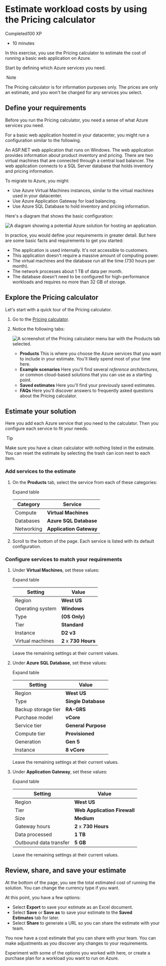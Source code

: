 # Estimate workload costs by using the Pricing calculator

Completed100 XP

- 10 minutes

In this exercise, you use the Pricing calculator to estimate the cost of running a basic web application on Azure.

Start by defining which Azure services you need.

 Note

The Pricing calculator is for information purposes only. The prices are only an estimate, and you won't be charged for any services you select.

## Define your requirements

Before you run the Pricing calculator, you need a sense of what Azure services you need.

For a basic web application hosted in your datacenter, you might run a configuration similar to the following.

An ASP.NET web application that runs on Windows. The web application provides information about product inventory and pricing. There are two virtual machines that are connected through a central load balancer. The web application connects to a SQL Server database that holds inventory and pricing information.

To migrate to Azure, you might:

- Use Azure Virtual Machines instances, similar to the virtual machines used in your datacenter.
- Use Azure Application Gateway for load balancing.
- Use Azure SQL Database to hold inventory and pricing information.

Here's a diagram that shows the basic configuration:

![A diagram showing a potential Azure solution for hosting an application.](https://learn.microsoft.com/en-us/training/wwl-azure/describe-cost-management-azure/media/estimate-costs-architecture-171ae4c1.png)

In practice, you would define your requirements in greater detail. But here are some basic facts and requirements to get you started:

- The application is used internally. It's not accessible to customers.
- This application doesn't require a massive amount of computing power.
- The virtual machines and the database run all the time (730 hours per month).
- The network processes about 1 TB of data per month.
- The database doesn't need to be configured for high-performance workloads and requires no more than 32 GB of storage.

## Explore the Pricing calculator

Let's start with a quick tour of the Pricing calculator.

1. Go to the [Pricing calculator](https://azure.microsoft.com/pricing/calculator/).
    
2. Notice the following tabs:
    
    ![A screenshot of the Pricing calculator menu bar with the Products tab selected.](https://learn.microsoft.com/en-us/training/wwl-azure/describe-cost-management-azure/media/price-calculator-menu-bar-4a43e988.png)
    
    - **Products** This is where you choose the Azure services that you want to include in your estimate. You'll likely spend most of your time here.
    - **Example scenarios** Here you'll find several _reference architectures_, or common cloud-based solutions that you can use as a starting point.
    - **Saved estimates** Here you'll find your previously saved estimates.
    - **FAQs** Here you'll discover answers to frequently asked questions about the Pricing calculator.

## Estimate your solution

Here you add each Azure service that you need to the calculator. Then you configure each service to fit your needs.

 Tip

Make sure you have a clean calculator with nothing listed in the estimate. You can reset the estimate by selecting the trash can icon next to each item.

### Add services to the estimate

1. On the **Products** tab, select the service from each of these categories:
    
    Expand table
    
    |**Category**|**Service**|
    |---|---|
    |Compute|**Virtual Machines**|
    |Databases|**Azure SQL Database**|
    |Networking|**Application Gateway**|
    
2. Scroll to the bottom of the page. Each service is listed with its default configuration.
    

### Configure services to match your requirements

1. Under **Virtual Machines**, set these values:
    
    Expand table
    
    |**Setting**|**Value**|
    |---|---|
    |Region|**West US**|
    |Operating system|**Windows**|
    |Type|**(OS Only)**|
    |Tier|**Standard**|
    |Instance|**D2 v3**|
    |Virtual machines|**2** x **730 Hours**|
    
    Leave the remaining settings at their current values.
    
2. Under **Azure SQL Database**, set these values:
    
    Expand table
    
    |**Setting**|**Value**|
    |---|---|
    |Region|**West US**|
    |Type|**Single Database**|
    |Backup storage tier|**RA-GRS**|
    |Purchase model|**vCore**|
    |Service tier|**General Purpose**|
    |Compute tier|**Provisioned**|
    |Generation|**Gen 5**|
    |Instance|**8 vCore**|
    
    Leave the remaining settings at their current values.
    
3. Under **Application Gateway**, set these values:
    
    Expand table
    
    |**Setting**|**Value**|
    |---|---|
    |Region|**West US**|
    |Tier|**Web Application Firewall**|
    |Size|**Medium**|
    |Gateway hours|**2** x **730 Hours**|
    |Data processed|**1 TB**|
    |Outbound data transfer|**5 GB**|
    
    Leave the remaining settings at their current values.
    

## Review, share, and save your estimate

At the bottom of the page, you see the total estimated cost of running the solution. You can change the currency type if you want.

At this point, you have a few options:

- Select **Export** to save your estimate as an Excel document.
- Select **Save** or **Save as** to save your estimate to the **Saved Estimates** tab for later.
- Select **Share** to generate a URL so you can share the estimate with your team.

You now have a cost estimate that you can share with your team. You can make adjustments as you discover any changes to your requirements.

Experiment with some of the options you worked with here, or create a purchase plan for a workload you want to run on Azure.
